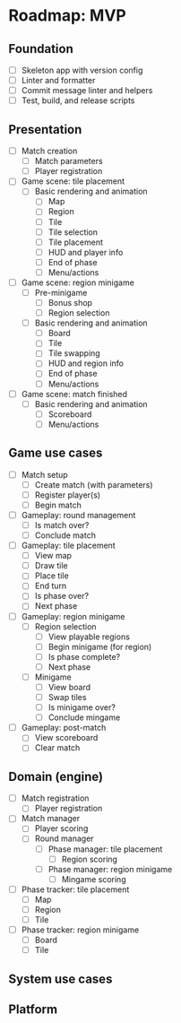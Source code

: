 # Roadmap: MVP

## Foundation

- [ ] Skeleton app with version config
- [ ] Linter and formatter
- [ ] Commit message linter and helpers
- [ ] Test, build, and release scripts

## Presentation

- [ ] Match creation
  - [ ] Match parameters
  - [ ] Player registration
- [ ] Game scene: tile placement
  - [ ] Basic rendering and animation
    - [ ] Map
    - [ ] Region
    - [ ] Tile
    - [ ] Tile selection
    - [ ] Tile placement
    - [ ] HUD and player info
    - [ ] End of phase
    - [ ] Menu/actions
- [ ] Game scene: region minigame
  - [ ] Pre-minigame
    - [ ] Bonus shop
    - [ ] Region selection
  - [ ] Basic rendering and animation
    - [ ] Board
    - [ ] Tile
    - [ ] Tile swapping
    - [ ] HUD and region info
    - [ ] End of phase
    - [ ] Menu/actions
- [ ] Game scene: match finished
  - [ ] Basic rendering and animation
    - [ ] Scoreboard
    - [ ] Menu/actions

## Game use cases

- [ ] Match setup
  - [ ] Create match (with parameters)
  - [ ] Register player(s)
  - [ ] Begin match
- [ ] Gameplay: round management
  - [ ] Is match over?
  - [ ] Conclude match
- [ ] Gameplay: tile placement
  - [ ] View map
  - [ ] Draw tile
  - [ ] Place tile
  - [ ] End turn
  - [ ] Is phase over?
  - [ ] Next phase
- [ ] Gameplay: region minigame
  - [ ] Region selection
    - [ ] View playable regions
    - [ ] Begin minigame (for region)
    - [ ] Is phase complete?
    - [ ] Next phase
  - [ ] Minigame
    - [ ] View board
    - [ ] Swap tiles
    - [ ] Is minigame over?
    - [ ] Conclude mingame
- [ ] Gameplay: post-match
  - [ ] View scoreboard
  - [ ] Clear match

## Domain (engine)

- [ ] Match registration
  - [ ] Player registration
- [ ] Match manager
  - [ ] Player scoring
  - [ ] Round manager
    - [ ] Phase manager: tile placement
      - [ ] Region scoring
    - [ ] Phase manager: region minigame
      - [ ] Mingame scoring
- [ ] Phase tracker: tile placement
  - [ ] Map
  - [ ] Region
  - [ ] Tile
- [ ] Phase tracker: region minigame
  - [ ] Board
  - [ ] Tile

## System use cases

## Platform
